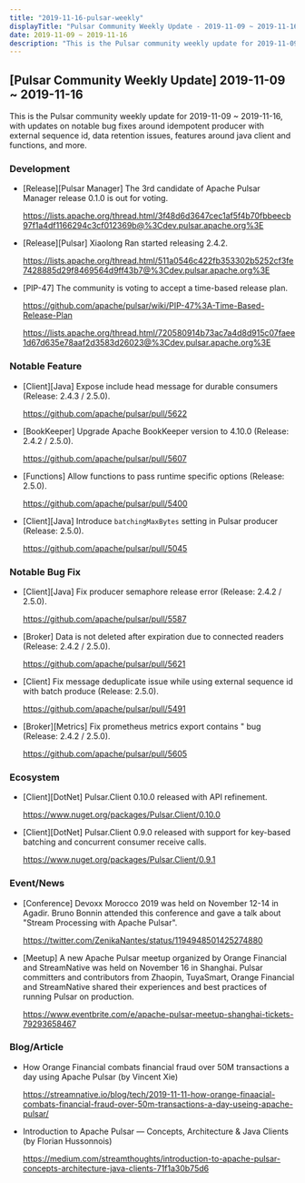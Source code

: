 ```yaml
---
title: "2019-11-16-pulsar-weekly"
displayTitle: "Pulsar Community Weekly Update - 2019-11-09 ~ 2019-11-16"
date: 2019-11-09 ~ 2019-11-16
description: "This is the Pulsar community weekly update for 2019-11-09 ~ 2019-11-16, with updates on notable bug fixes around idempotent producer with external sequence id, data retention issues, features around java client and functions, and more."
---
```


## [Pulsar Community Weekly Update] 2019-11-09 ~ 2019-11-16

This is the Pulsar community weekly update for 2019-11-09 ~ 2019-11-16, with updates on notable bug fixes around idempotent producer with external sequence id, data retention issues, features around java client and functions, and more.

### Development

* [Release][Pulsar Manager] The 3rd candidate of Apache Pulsar Manager release 0.1.0 is out for voting.

    https://lists.apache.org/thread.html/3f48d6d3647cec1af5f4b70fbbeecb97f1a4df1166294c3cf012369b@%3Cdev.pulsar.apache.org%3E

* [Release][Pulsar] Xiaolong Ran started releasing 2.4.2.

    https://lists.apache.org/thread.html/511a0546c422fb353302b5252cf3fe7428885d29f8469564d9ff43b7@%3Cdev.pulsar.apache.org%3E
    
* [PIP-47] The community is voting to accept a time-based release plan.

    https://github.com/apache/pulsar/wiki/PIP-47%3A-Time-Based-Release-Plan

    https://lists.apache.org/thread.html/720580914b73ac7a4d8d915c07faee1d67d635e78aaf2d3583d26023@%3Cdev.pulsar.apache.org%3E

### Notable Feature

* [Client][Java] Expose include head message for durable consumers (Release: 2.4.3 / 2.5.0). 

    https://github.com/apache/pulsar/pull/5622
    
* [BookKeeper] Upgrade Apache BookKeeper version to 4.10.0 (Release: 2.4.2 / 2.5.0).

    https://github.com/apache/pulsar/pull/5607

* [Functions] Allow functions to pass runtime specific options (Release: 2.5.0).

    https://github.com/apache/pulsar/pull/5400
    
* [Client][Java] Introduce `batchingMaxBytes` setting in Pulsar producer (Release: 2.5.0).

    https://github.com/apache/pulsar/pull/5045

### Notable Bug Fix

* [Client][Java] Fix producer semaphore release error (Release: 2.4.2 / 2.5.0).

    https://github.com/apache/pulsar/pull/5587

* [Broker] Data is not deleted after expiration due to connected readers (Release: 2.4.2 / 2.5.0).

    https://github.com/apache/pulsar/pull/5621
    
* [Client] Fix message deduplicate issue while using external sequence id with batch produce (Release: 2.5.0).

    https://github.com/apache/pulsar/pull/5491
    
* [Broker][Metrics] Fix prometheus metrics export contains " bug (Release: 2.4.2 / 2.5.0).

    https://github.com/apache/pulsar/pull/5605

### Ecosystem

* [Client][DotNet] Pulsar.Client 0.10.0 released with API refinement.

    https://www.nuget.org/packages/Pulsar.Client/0.10.0
    
* [Client][DotNet] Pulsar.Client 0.9.0 released with support for key-based batching and concurrent consumer receive calls.

    https://www.nuget.org/packages/Pulsar.Client/0.9.1

### Event/News

* [Conference] Devoxx Morocco 2019 was held on November 12-14 in Agadir. Bruno Bonnin attended this conference and gave a talk about "Stream Processing with Apache Pulsar".

    https://twitter.com/ZenikaNantes/status/1194948501425274880
    
* [Meetup] A new Apache Pulsar meetup organized by Orange Financial and StreamNative was held on November 16 in Shanghai. Pulsar committers and contributors from Zhaopin, TuyaSmart, Orange Financial and StreamNative shared their experiences and best practices of running Pulsar on production.

    https://www.eventbrite.com/e/apache-pulsar-meetup-shanghai-tickets-79293658467

### Blog/Article

* How Orange Financial combats financial fraud over 50M transactions a day using Apache Pulsar (by Vincent Xie)

    https://streamnative.io/blog/tech/2019-11-11-how-orange-finaacial-combats-financial-fraud-over-50m-transactions-a-day-useing-apache-pulsar/

* Introduction to Apache Pulsar — Concepts, Architecture & Java Clients (by Florian Hussonnois)

    https://medium.com/streamthoughts/introduction-to-apache-pulsar-concepts-architecture-java-clients-71f1a30b75d6
